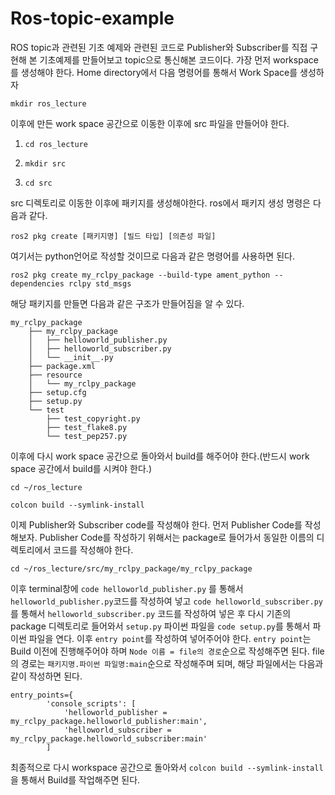 # Ros-topic-example
ROS topic과 관련된 기초 예제와 관련된 코드로 Publisher와 Subscriber를 직접 구현해 본 기초예제를 만들어보고 topic으로 통신해본 코드이다.
가장 먼저 workspace를 생성해야 한다. Home directory에서 다음 명령어를 통해서 Work Space를 생성하자

```mkdir ros_lecture```

이후에 만든 work space 공간으로 이동한 이후에 src 파일을 만들어야 한다.

1. ```cd ros_lecture```

2. ```mkdir src```

3. ```cd src```

src 디렉토리로 이동한 이후에 패키지를 생성해야한다. ros에서 패키지 생성 명령은 다음과 같다.

```ros2 pkg create [패키지명] [빌드 타입] [의존성 파일]```

여기서는 python언어로 작성할 것이므로 다음과 같은 명령어를 사용하면 된다.

```ros2 pkg create my_rclpy_package --build-type ament_python --dependencies rclpy std_msgs```

해당 패키지를 만들면 다음과 같은 구조가 만들어짐을 알 수 있다.
```
my_rclpy_package
    ├── my_rclpy_package
    │   ├── helloworld_publisher.py
    │   ├── helloworld_subscriber.py
    │   └── __init__.py
    ├── package.xml
    ├── resource
    │   └── my_rclpy_package
    ├── setup.cfg
    ├── setup.py
    └── test
        ├── test_copyright.py
        ├── test_flake8.py
        └── test_pep257.py
````        
이후에 다시 work space 공간으로 돌아와서 build를 해주어야 한다.(반드시 work space 공간에서 build를 시켜야 한다.)

```cd ~/ros_lecture```

```colcon build --symlink-install```

이제 Publisher와 Subscriber code를 작성해야 한다.
먼저 Publisher Code를 작성해보자. Publisher Code를 작성하기 위해서는 package로 들어가서 동일한 이름의 디렉토리에서 코드를 작성해야 한다.

```cd ~/ros_lecture/src/my_rclpy_package/my_rclpy_package```

이후  terminal창에 ```code helloworld_publisher.py``` 를 통해서 ```helloworld_publisher.py```코드를 작성하여 넣고  ```code helloworld_subscriber.py```를 통해서 ```helloworld_subscriber.py``` 코드를 작성하여 넣은 후
다시 기존의 package 디렉토리로 들어와서 ```setup.py``` 파이썬 파일을 ```code setup.py```를 통해서 파이썬 파일을 연다.
이후 ```entry point```를 작성하여 넣어주어야 한다. ```entry point```는 Build 이전에 진행해주어야 하며 ```Node 이름 = file의 경로```순으로 작성해주면 된다.
file의 경로는 ```패키지명.파이썬 파일명:main```순으로 작성해주며 되며,
해당 파일에서는 다음과 같이 작성하면 된다.
```
entry_points={
        'console_scripts': [
            'helloworld_publisher = my_rclpy_package.helloworld_publisher:main',
            'helloworld_subscriber = my_rclpy_package.helloworld_subscriber:main'
        ]
```
최종적으로 다시 workspace 공간으로 돌아와서 ```colcon build --symlink-install```을 통해서 Build를 작업해주면 된다.
